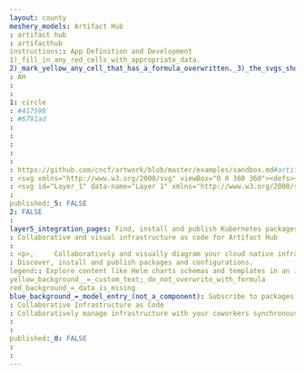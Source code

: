 ```yaml
---
layout: county 
meshery_models: Artifact Hub
: artifact hub
: artifacthub
instructions:: App Definition and Development
1)_fill_in_any_red_cells_with_appropriate_data.
2)_mark_yellow_any_cell_that_has_a_formula_overwritten._3)_the_svgs_shouldn't_have_xml_header_they_are_added_programmatically_through_workflows: Application Definition & Image Build
: AH
: 
: 
1: circle
: #417598
: #6791ad
: 
: 
: 
: 
: 
: https://github.com/cncf/artwork/blob/master/examples/sandbox.md#artifact-hub-logos
: <svg xmlns="http://www.w3.org/2000/svg" viewBox="0 0 360 360"><defs><style>.cls-1{fill:#fff;}.cls-2{fill:#417598;}</style></defs><path class="cls-1" d="M308.81738,81.55659,200.65776,19.84183a42.18579,42.18579,0,0,0-42.05691-.00394L50.33947,81.65a42.11259,42.11259,0,0,0-21.05762,36.41086V241.67857a42.48306,42.48306,0,0,0,21.15369,36.50386l108.15961,61.80512a42.07447,42.07447,0,0,0,42.0591.00177L308.913,278.17892a42.235,42.235,0,0,0,21.05762-36.41085V118.06088A42.48673,42.48673,0,0,0,308.81738,81.55659ZM169.735,320.51965l-108.0587-61.799a19.8167,19.8167,0,0,1-9.84537-17.04208V118.06088a19.76459,19.76459,0,0,1,9.73878-17.03331L169.84425,39.2979a19.718,19.718,0,0,1,9.7945-2.63067,18.77915,18.77915,0,0,1,9.8831,2.55434l108.14294,61.79634a19.81706,19.81706,0,0,1,9.84626,17.043V241.67857a19.76276,19.76276,0,0,1-9.73834,17.03243L189.499,320.53018a19.90962,19.90962,0,0,1-9.905,2.639A19.54838,19.54838,0,0,1,169.735,320.51965Z"/><path class="cls-2" d="M334.46255,118.04816a47.00033,47.00033,0,0,0-23.41238-40.3891L202.8967,15.94738a46.68479,46.68479,0,0,0-46.52951-.00658L48.1058,77.75293a46.61868,46.61868,0,0,0-23.31587,40.30795v123.63a46.99753,46.99753,0,0,0,23.4115,40.38867l108.16268,61.80685a46.56567,46.56567,0,0,0,46.5203.00174l108.26751-61.81476a46.74717,46.74717,0,0,0,23.3106-40.30532Zm-4.49191,123.71991A42.235,42.235,0,0,1,308.913,278.17892L200.65425,339.98929a42.07447,42.07447,0,0,1-42.0591-.00177L50.43554,278.18243a42.48306,42.48306,0,0,1-21.15369-36.50386V118.06088A42.11259,42.11259,0,0,1,50.33947,81.65L158.60085,19.83789a42.18579,42.18579,0,0,1,42.05691.00394L308.81738,81.55659a42.48675,42.48675,0,0,1,21.15326,36.50429Z"/><path class="cls-2" d="M297.77271,258.711a19.76278,19.76278,0,0,0,9.73834-17.03244V118.06088a19.81706,19.81706,0,0,0-9.84626-17.043L189.52184,39.22157a18.77909,18.77909,0,0,0-9.88311-2.55434,19.71793,19.71793,0,0,0-9.79449,2.63067L61.56971,101.02756a19.76459,19.76459,0,0,0-9.73878,17.03331v123.6177a19.81669,19.81669,0,0,0,9.84537,17.0421l108.05872,61.799a19.54833,19.54833,0,0,0,9.859,2.64954,19.90968,19.90968,0,0,0,9.905-2.639Z"/></svg>
: <svg id="Layer_1" data-name="Layer 1" xmlns="http://www.w3.org/2000/svg" viewBox="0 0 360 360"><defs><style>.cls-1{fill:#fff;}</style></defs><path class="cls-1" d="M169.735,320.51965l-108.0587-61.799a19.8167,19.8167,0,0,1-9.84537-17.04208V118.06088a19.76459,19.76459,0,0,1,9.73878-17.03331L169.84425,39.2979a19.718,19.718,0,0,1,9.7945-2.63067,18.77915,18.77915,0,0,1,9.8831,2.55434l108.14294,61.79634a19.81706,19.81706,0,0,1,9.84626,17.043V241.67857a19.76276,19.76276,0,0,1-9.73834,17.03243L189.499,320.53018a19.90962,19.90962,0,0,1-9.905,2.639A19.54838,19.54838,0,0,1,169.735,320.51965Z"/><path class="cls-1" d="M334.46255,118.04816a47.00033,47.00033,0,0,0-23.41238-40.3891L202.8967,15.94738a46.68479,46.68479,0,0,0-46.52951-.00658L48.1058,77.75293a46.61868,46.61868,0,0,0-23.31587,40.30795v123.63a46.99753,46.99753,0,0,0,23.4115,40.38867l108.16268,61.80685a46.56567,46.56567,0,0,0,46.5203.00174l108.26751-61.81476a46.74717,46.74717,0,0,0,23.3106-40.30532Zm-4.49191,123.71991A42.235,42.235,0,0,1,308.913,278.17892L200.65425,339.98929a42.07447,42.07447,0,0,1-42.0591-.00177L50.43554,278.18243a42.48306,42.48306,0,0,1-21.15369-36.50386V118.06088A42.11259,42.11259,0,0,1,50.33947,81.65L158.60085,19.83789a42.18579,42.18579,0,0,1,42.05691.00394L308.81738,81.55659a42.48675,42.48675,0,0,1,21.15326,36.50429Z"/><path class="cls-1" d="M297.77271,258.711a19.76278,19.76278,0,0,0,9.73834-17.03244V118.06088a19.81706,19.81706,0,0,0-9.84626-17.043L189.52184,39.22157a18.77909,18.77909,0,0,0-9.88311-2.55434,19.71793,19.71793,0,0,0-9.79449,2.63067L61.56971,101.02756a19.76459,19.76459,0,0,0-9.73878,17.03331v123.6177a19.81669,19.81669,0,0,0,9.84537,17.0421l108.05872,61.799a19.54833,19.54833,0,0,0,9.859,2.64954,19.90968,19.90968,0,0,0,9.905-2.639Z"/></svg>
: 
published:_5: FALSE
2: FALSE
: 
layer5_integration_pages: Find, install and publish Kubernetes packages
: Collaborative and visual infrastructure as code for Artifact Hub
: 
: <p>,     Collaboratively and visually diagram your cloud native infrastructure with GitOps-style pipeline integration. Design, test, and manage configuration your Kubernetes-based, containerized applications as a visual topology., </p>, <p>,     Looking for best practice cloud native design and deployment best practices? Choose from thousands of pre-built components in MeshMap. Choose from hundreds of ready-made design patterns by importing templates from Meshery Catalog or use our low code designer, MeshMap, to create and deploy your own cloud native infrastructure designs., </p>
: Discover, install and publish packages and configurations.
legend:: Explore content like Helm charts schemas and templates in an interactive way.
yellow_background__=_custom_text;_do_not_overwrite_with_formula
red_background_=_data_is_mising
blue_background_=_model_entry_(not_a_component): Subscribe to packages new releases and security alerts notifications, via email or webhooks.
: Collaborative Infrastructure as Code
: Collaboratively manage infrastructure with your coworkers synchronously sharing the same designs.
: 
: 
published:_0: FALSE
: 
: 
---
```

